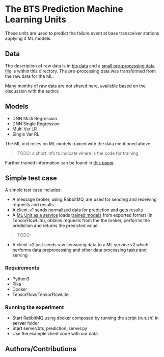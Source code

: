 #  The BTS Prediction Machine Learning Units

These units are  used to predict the failure event at base transceiver stations applying 4 ML models.

## Data
The description of raw data is in [bts data](../../data/bts/README.md) and a [small pre-processing data file](data/) is within this directory. The pre-processing data was transformed from the raw data for the ML.

Many months of raw data are not shared here, available based on the discussion with the author.

## Models
* DNN Multi Regression
* DNN Single Regression
* Multi Var LR
* Single Var RL

The ML unit relies on ML models trained with the data mentioned above.
>TODO: a short info to indicate where is the code for training

Further trained information can be found in [this paper](https://research.aalto.fi/files/56621517/main.pdf).

## Simple test case
A simple test case includes:
- A message broker, using RabbitMQ,  are used for sending and receiving requests and results
- A [client-v1](client-v1/) sends normalized data for prediction and gets results
- A [ML Unit as a service](service-v1/) loads [trained models](models/) from exported format (in TensorFlowLite), obtains requests from the the broker, performs the prediction and returns the predicted value

>TODO:
- A client-v2 just sends raw sensoring data to a ML service v2 which performs data preprocessing and other data processing tasks and serving 

### Requirements
- Python3
- Pika
- Docker
- TensorFlow/TensorFlowLite
### Running the experiment
- Start RabbitMQ using docker composed by running the script (run.sh) in **server** folder
- Start server/bts_prediction_server.py
- Use the example client code with our data

## Authors/Contributions
